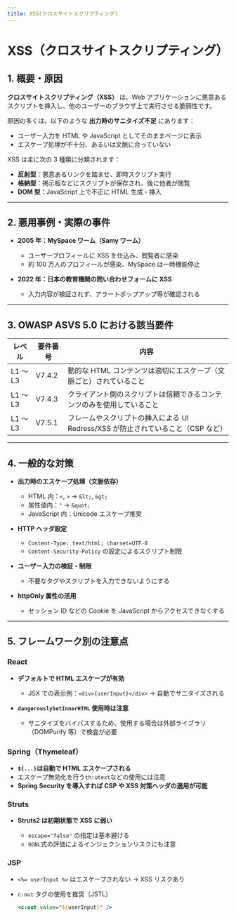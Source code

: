 ```yaml
---
title: XSS(クロスサイトスクリプティング)
---
```


# XSS（クロスサイトスクリプティング）

## 1. 概要・原因

**クロスサイトスクリプティング（XSS）** は、Web アプリケーションに悪意あるスクリプトを挿入し、他のユーザーのブラウザ上で実行させる脆弱性です。

原因の多くは、以下のような **出力時のサニタイズ不足** にあります：

- ユーザー入力を HTML や JavaScript としてそのままページに表示
- エスケープ処理が不十分、あるいは文脈に合っていない

XSS は主に次の 3 種類に分類されます：

- **反射型**：悪意あるリンクを踏ませ、即時スクリプト実行
- **格納型**：掲示板などにスクリプトが保存され、後に他者が閲覧
- **DOM 型**：JavaScript 上で不正に HTML 生成・挿入

---

## 2. 悪用事例・実際の事件

- **2005 年：MySpace ワーム（Samy ワーム）**

  - ユーザープロフィールに XSS を仕込み、閲覧者に感染
  - 約 100 万人のプロフィールが感染、MySpace は一時機能停止

- **2022 年：日本の教育機関の問い合わせフォームに XSS**

  - 入力内容が検証されず、アラートポップアップ等が確認される

---

## 3. OWASP ASVS 5.0 における該当要件

| レベル   | 要件番号 | 内容                                                                             |
| -------- | -------- | -------------------------------------------------------------------------------- |
| L1 ～ L3 | V7.4.2   | 動的な HTML コンテンツは適切にエスケープ（文脈ごと）されていること               |
| L1 ～ L3 | V7.4.3   | クライアント側のスクリプトは信頼できるコンテンツのみを使用していること           |
| L1 ～ L3 | V7.5.1   | フレームやスクリプトの挿入による UI Redress/XSS が防止されていること（CSP など） |

---

## 4. 一般的な対策

- **出力時のエスケープ処理（文脈依存）**

  - HTML 内：`<`, `>` → `&lt;`, `&gt;`
  - 属性値内：`"` → `&quot;`
  - JavaScript 内：Unicode エスケープ推奨

- **HTTP ヘッダ設定**

  - `Content-Type: text/html; charset=UTF-8`
  - `Content-Security-Policy` の設定によるスクリプト制限

- **ユーザー入力の検証・制限**

  - 不要なタグやスクリプトを入力できないようにする

- **httpOnly 属性の活用**

  - セッション ID などの Cookie を JavaScript からアクセスできなくする

---

## 5. フレームワーク別の注意点

### React

- **デフォルトで HTML エスケープが有効**

  - JSX での表示例：`<div>{userInput}</div>` → 自動でサニタイズされる

- **`dangerouslySetInnerHTML` 使用時は注意**

  - サニタイズをバイパスするため、使用する場合は外部ライブラリ（DOMPurify 等）で検査が必要

### Spring（Thymeleaf）

- **`${...}`は自動で HTML エスケープされる**
- エスケープ無効化を行う`th:utext`などの使用には注意
- **Spring Security を導入すれば CSP や XSS 対策ヘッダの適用が可能**

### Struts

- **Struts2 は初期状態で XSS に弱い**

  - `escape="false"` の指定は基本避ける
  - `OGNL`式の評価によるインジェクションリスクにも注意

### JSP

- `<%= userInput %>` はエスケープされない → XSS リスクあり
- `c:out` タグの使用を推奨（JSTL）

  ```jsp
  <c:out value="${userInput}" />
  ```

